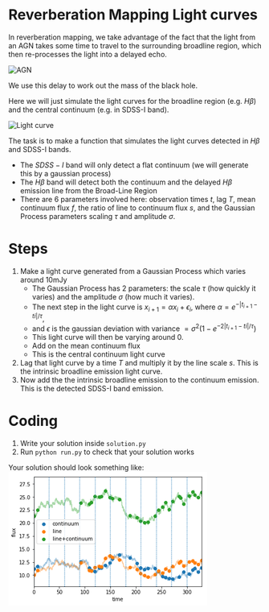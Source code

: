 # Reverberation Mapping Light curves

In reverberation mapping, we take advantage of the fact that the light from an AGN takes some time to travel to the
surrounding broadline region, which then re-processes the light into a delayed echo.

![AGN](https://heasarc.gsfc.nasa.gov/docs/cgro/images/epo/gallery/agns/agn_up_model.gif "AGN")

We use this delay to work out the mass of the black hole.

Here we will just simulate the light curves for the broadline region (e.g. $H\beta$) and the central continuum
(e.g. in SDSS-I band).

![Light curve](https://astrobites.org/wp-content/uploads/2012/03/Peterson01.jpg "Light Curves")

The task is to make a function that simulates the light curves detected in $H\beta$ and SDSS-I bands.

* The $SDSS-I$ band will only detect a flat continuum (we will generate this by a gaussian process)
* The $H\beta$ band will detect both the continuum and the delayed $H\beta$ emission line from the Broad-Line Region
* There are 6 parameters involved here: observation times $t$, lag $T$, mean continuum flux $f$, the ratio of line to continuum flux $s$,
and the Gaussian Process parameters scaling $\tau$ and amplitude $\sigma$.

# Steps
1. Make a light curve generated from a Gaussian Process which varies around 10mJy
    * The Gaussian Process has 2 parameters: the scale $\tau$ (how quickly it varies) and the amplitude $\sigma$ (how
      much it varies).
    * The next step in the light curve is $x_{i+1} = \alpha x_i + \epsilon_i$,
      where $\alpha = e^{-|t_{i+1} - t{i}| / \tau}$,
    * and $\epsilon$ is the gaussian deviation with variance $= \sigma^2 (1 - e^{-2|t_{i+1} - t{i}| / \tau})$
    * This light curve will then be varying around 0.
    * Add on the mean continuum flux
    * This is the central continuum light curve
2. Lag that light curve by a time $T$ and multiply it by the line scale $s$. This is the intrinsic broadline emission
light curve.
3. Now add the the intrinsic broadline emission to the continuum emission. This is the detected SDSS-I band emission.


# Coding
1. Write your solution inside `solution.py`
2. Run `python run.py` to check that your solution works

Your solution should look something like:
![Solution](sample_solution.png)